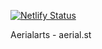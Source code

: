 [![Netlify Status](https://api.netlify.com/api/v1/badges/beb0eda9-566f-4d34-8700-71461d1be109/deploy-status)](https://app.netlify.com/sites/angry-dijkstra-60925f/deploys)

Aerialarts - aerial.st

